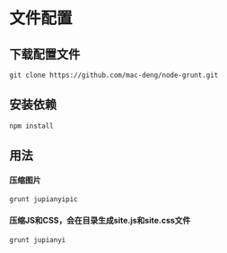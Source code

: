 # 文件配置
## 下载配置文件
	git clone https://github.com/mac-deng/node-grunt.git
## 安装依赖
	npm install 
## 用法

#### 压缩图片
	grunt jupianyipic
#### 压缩JS和CSS，会在目录生成site.js和site.css文件
	grunt jupianyi

